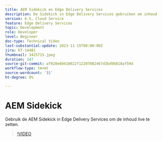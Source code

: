 ```yaml
---
title: AEM Sidekick en Edge Delivery Services
description: De Sidekick in Edge Delivery Services gebruiken om inhoud live te zetten.
version: 6.5, Cloud Service
feature: Edge Delivery Services
topic: Development
role: Developer
level: Beginner
doc-type: Technical Video
last-substantial-update: 2023-11-15T00:00:00Z
jira: KT-14481
thumbnail: 3425715.jpeg
duration: 147
source-git-commit: af928e60410022f12207082467d3bd9b818af59d
workflow-type: tm+mt
source-wordcount: '31'
ht-degree: 0%

---
```



# AEM Sidekick

Gebruik de AEM Sidekick in Edge Delivery Services om de inhoud live te zetten.

>[!VIDEO](https://video.tv.adobe.com/v/3425715/?learn=on)
